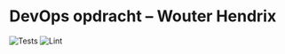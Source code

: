 # DevOps opdracht – Wouter Hendrix

![Tests](https://github.com/Avans/devops-opdracht-2425-WouterHendrix1/actions/workflows/CI-Test.yml/badge.svg)
![Lint](https://github.com/Avans/devops-opdracht-2425-WouterHendrix1/actions/workflows/Lint.yml/badge.svg)



